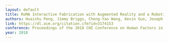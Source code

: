 ```yaml
---
layout: default
title: RoMA Interactive Fabrication with Augmented Reality and a Robotic 3D Printer
authors: Huaishu Peng, Jimmy Briggs, Cheng-Yao Wang, Kevin Guo, Joseph T. Kider Jr., Stefanie Mueller, Patrick Baudisch, François Guimbretière
link: https://dl.acm.org/citation.cfm?id=3174153
conference: Proceedings of the 2018 CHI Conference on Human Factors in Computing Systems (CHI '18)
year: 2018
---
```

